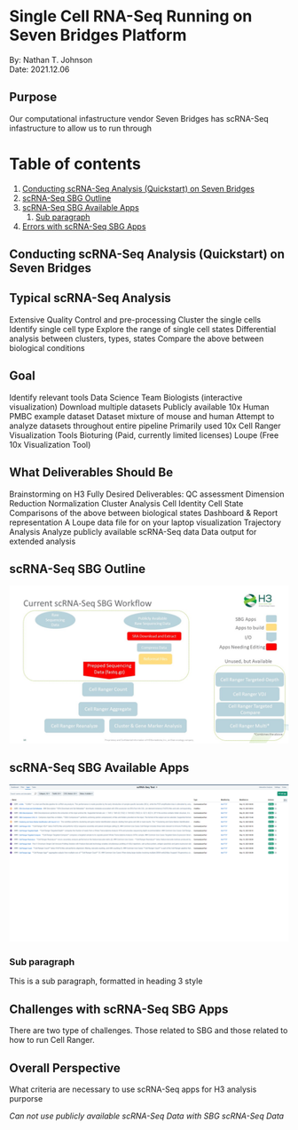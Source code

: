 # Single Cell RNA-Seq Running on Seven Bridges Platform
By: Nathan T. Johnson <br>
Date: 2021.12.06

## Purpose 

Our computational infastructure vendor Seven Bridges has scRNA-Seq infastructure to allow us to run through


# Table of contents
1. [Conducting scRNA-Seq Analysis (Quickstart) on Seven Bridges](#quickstart)
2. [scRNA-Seq SBG Outline](#introduction)
2. [scRNA-Seq SBG Available Apps](#paragraph1)
    1. [Sub paragraph](#subparagraph1)
3. [Errors with scRNA-Seq SBG Apps](#paragraph2)

## Conducting scRNA-Seq Analysis (Quickstart) on Seven Bridges <a name="quickstart"></a>

## Typical scRNA-Seq Analysis
Extensive Quality Control and pre-processing
Cluster the single cells
Identify single cell type
Explore the range of single cell states
Differential analysis between clusters, types, states
Compare the above between biological conditions


## Goal
Identify relevant tools
Data Science Team
Biologists (interactive visualization)
Download multiple datasets
Publicly available
10x Human PMBC example dataset
Dataset mixture of mouse and human
Attempt to analyze datasets throughout entire pipeline
Primarily used 
10x Cell Ranger
Visualization Tools
Bioturing (Paid, currently limited licenses)
Loupe (Free 10x Visualization Tool)


## What Deliverables Should Be

Brainstorming on H3 Fully Desired Deliverables:
QC assessment
Dimension Reduction
Normalization
Cluster Analysis
Cell Identity
Cell State
Comparisons of the above between biological states
Dashboard & Report representation
A Loupe data file for on your laptop visualization
Trajectory Analysis
Analyze publicly available scRNA-Seq data
Data output for extended analysis



## scRNA-Seq SBG Outline <a name="introduction"></a>
![scRNA-Seq SBG Outline](./Images/scRNA-Seq-SBG-Outline.jpg)


## scRNA-Seq SBG Available Apps <a name="paragraph1"></a>
![scRNA-Seq SBG Available Apps](./Images/scRNA-Seq-SBG-Apps.png)

### Sub paragraph <a name="subparagraph1"></a>
This is a sub paragraph, formatted in heading 3 style

## Challenges with scRNA-Seq SBG Apps <a name="paragraph2"></a>
There are two type of challenges.  Those related to SBG and those related to how to run Cell Ranger.




## Overall Perspective

What criteria are necessary to use scRNA-Seq apps for H3 analysis purporse

*Can not use publicly available scRNA-Seq Data with SBG scRNA-Seq Data*




